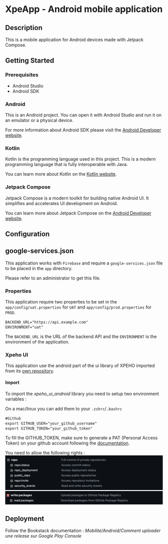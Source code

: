# XpeApp - Android mobile application

## Description

This is a mobile application for Android devices made with Jetpack Compose.

## Getting Started

### Prerequisites

- Android Studio
- Android SDK

### Android

This is an Android project. You can open it with Android Studio and run it on an emulator or a physical device.

For more information about Android SDK please visit the [Android Developer website](https://developer.android.com/).

### Kotlin

Kotlin is the programming language used in this project. This is a modern programming language that is fully interoperable with Java.

You can learn more about Kotlin on the [Kotlin website](https://kotlinlang.org/).

### Jetpack Compose

Jetpack Compose is a modern toolkit for building native Android UI. It simplifies and accelerates UI development on Android.

You can learn more about Jetpack Compose on the [Android Developer website](https://developer.android.com/jetpack/compose).

## Configuration

## google-services.json

This application works with `Firebase` and require a `google-services.json` file to be placed in the `app` directory.

Please refer to an administrator to get this file.

### Properties

This application require two properties to be set in the `app/config/uat.properties` for `UAT` and `app/config/prod.properties` for `PROD`.

```properties
BACKEND_URL="https://api.example.com"
ENVIRONMENT="uat"
```

The `BACKEND_URL` is the URL of the backend API and the `ENVIRONMENT` is the environment of the application.

### Xpeho UI

This application use the android part of the ui library of XPEHO imported from its [own repository](https://github.com/XPEHO/xpeho_ui_android).

#### Import

To import the _xpeho_ui_android_ library you need to setup two environment variables :

On a mac/linux you can add them to your `.zshrc`/`.bashrc`

```zshrc
#Github
export GITHUB_USER="your_github_username"
export GITHUB_TOKEN="your_github_token"
```

To fill the GITHUB_TOKEN, make sure to generate a PAT (Personal Access Token) on your github account following the [documentation](https://docs.github.com/en/authentication/keeping-your-account-and-data-secure/managing-your-personal-access-tokens#creating-a-personal-access-token-classic).

You need to allow the following rights :
![repos_right](doc/repos_right.png)
![packages_right](doc/packages_right.png)

## Deployment

Follow the Bookstack documentation : _Mobilité/Android/Comment uploader une release sur Google Play Console_
